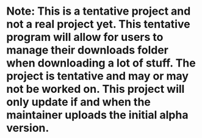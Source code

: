 # Note: This is a tentative project and not a real project yet. This tentative program will allow for users to manage their downloads folder when downloading a lot of stuff. The project is tentative and may or may not be worked on. This project will only update if and when the maintainer uploads the initial alpha version.
